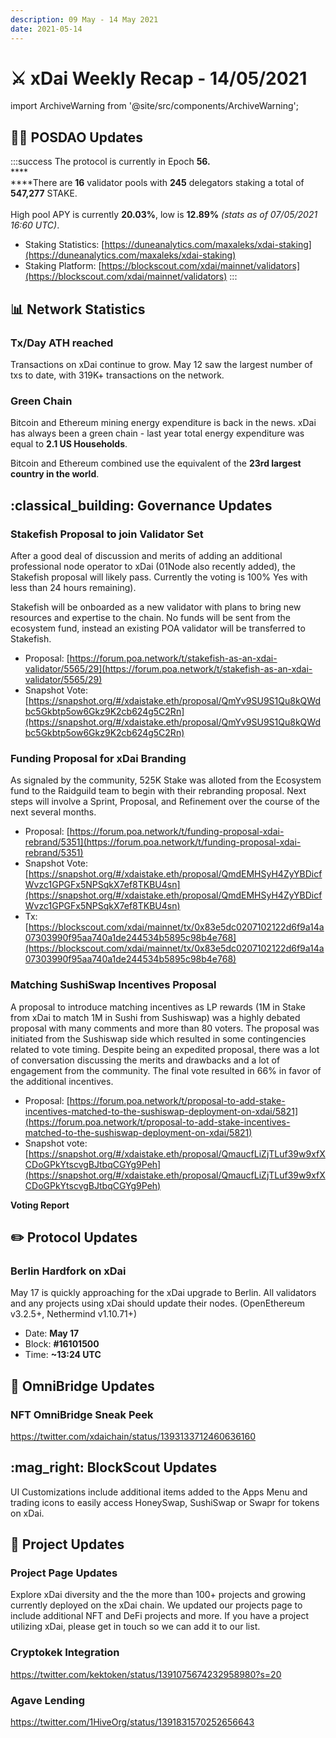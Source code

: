 ```yaml
---
description: 09 May - 14 May 2021
date: 2021-05-14
---
```


# ⚔️ xDai Weekly Recap - 14/05/2021

import ArchiveWarning from '@site/src/components/ArchiveWarning';

<ArchiveWarning />

## 👷‍♀️ POSDAO Updates

:::success
The protocol is currently in Epoch **56.**\
****\
****There are **16** validator pools with **245** delegators staking a total of **547,277** STAKE.\
\
High pool APY is currently **20.03%**, low is **12.89%** _(stats as of 07/05/2021 16:60 UTC)_.

* Staking Statistics: [https://duneanalytics.com/maxaleks/xdai-staking](https://duneanalytics.com/maxaleks/xdai-staking)
* Staking Platform: [https://blockscout.com/xdai/mainnet/validators](https://blockscout.com/xdai/mainnet/validators)
:::

## 📊 Network Statistics

### Tx/Day ATH reached

Transactions on xDai continue to grow. May 12 saw the largest number of txs to date, with 319K+ transactions on the network.

### Green Chain

Bitcoin and Ethereum mining energy expenditure is back in the news. xDai has always been a green chain - last year total energy expenditure was equal to **2.1 US Households**. 

Bitcoin and Ethereum combined use the equivalent of the **23rd largest country in the world**.

## :classical\_building: Governance Updates

### Stakefish Proposal to join Validator Set

After a good deal of discussion and merits of adding an additional professional node operator to xDai (01Node also recently added), the Stakefish proposal will likely pass. Currently the voting is 100% Yes with less than 24 hours remaining).

Stakefish will be onboarded as a new validator with plans to bring new resources and expertise to the chain. No funds will be sent from the ecosystem fund, instead an existing POA validator will be transferred to Stakefish.

* Proposal: [https://forum.poa.network/t/stakefish-as-an-xdai-validator/5565/29](https://forum.poa.network/t/stakefish-as-an-xdai-validator/5565/29)
* Snapshot Vote: [https://snapshot.org/#/xdaistake.eth/proposal/QmYv9SU9S1Qu8kQWdbc5Gkbtp5ow6Gkz9K2cb624g5C2Rn](https://snapshot.org/#/xdaistake.eth/proposal/QmYv9SU9S1Qu8kQWdbc5Gkbtp5ow6Gkz9K2cb624g5C2Rn)

### Funding Proposal for xDai Branding

As signaled by the community, 525K Stake was alloted from the Ecosystem fund to the Raidguild team to begin with their rebranding proposal. Next steps will involve a Sprint, Proposal, and Refinement over the course of the next several months.

* Proposal: [https://forum.poa.network/t/funding-proposal-xdai-rebrand/5351](https://forum.poa.network/t/funding-proposal-xdai-rebrand/5351)
* Snapshot Vote: [https://snapshot.org/#/xdaistake.eth/proposal/QmdEMHSyH4ZyYBDicfWvzc1GPGFx5NPSqkX7ef8TKBU4sn](https://snapshot.org/#/xdaistake.eth/proposal/QmdEMHSyH4ZyYBDicfWvzc1GPGFx5NPSqkX7ef8TKBU4sn)
* Tx: [https://blockscout.com/xdai/mainnet/tx/0x83e5dc0207102122d6f9a14a07303990f95aa740a1de244534b5895c98b4e768](https://blockscout.com/xdai/mainnet/tx/0x83e5dc0207102122d6f9a14a07303990f95aa740a1de244534b5895c98b4e768)

### Matching SushiSwap Incentives Proposal

A proposal to introduce matching incentives as LP rewards (1M in Stake from xDai to match 1M in Sushi from Sushiswap) was a highly debated proposal with many comments and more than 80 voters. The proposal was initiated from the Sushiswap side which resulted in some contingencies related to vote timing. Despite being an expedited proposal, there was a lot of conversation discussing the merits and drawbacks and a lot of engagement from the community. The final vote resulted in 66% in favor of the additional incentives.

* Proposal: [https://forum.poa.network/t/proposal-to-add-stake-incentives-matched-to-the-sushiswap-deployment-on-xdai/5821](https://forum.poa.network/t/proposal-to-add-stake-incentives-matched-to-the-sushiswap-deployment-on-xdai/5821)
* Snapshot vote: [https://snapshot.org/#/xdaistake.eth/proposal/QmaucfLiZjTLuf39w9xfXCDoGPkYtscvgBJtbqCGYg9Peh](https://snapshot.org/#/xdaistake.eth/proposal/QmaucfLiZjTLuf39w9xfXCDoGPkYtscvgBJtbqCGYg9Peh)

**Voting Report**

## :pencil2: Protocol Updates

### Berlin Hardfork on xDai

May 17 is quickly approaching for the xDai upgrade to Berlin. All validators and any projects using xDai should update their nodes. (OpenEthereum v3.2.5+, Nethermind v1.10.71+)

* Date: **May 17**
* Block: **#16101500**
* Time: **\~13:24 UTC**

## 🌉 OmniBridge Updates

### NFT OmniBridge Sneak Peek

https://twitter.com/xdaichain/status/1393133712460636160

## :mag\_right: BlockScout Updates

UI Customizations include additional items added to the Apps Menu and trading icons to easily access HoneySwap, SushiSwap or Swapr for tokens on xDai.

## :butterfly: Project Updates

### Project Page Updates

Explore xDai diversity and the the more than 100+ projects and growing currently deployed on the xDai chain. We updated our projects page to include additional NFT and DeFi projects and more. If you have a project utilizing xDai, please get in touch so we can add it to our list.

### Cryptokek Integration

https://twitter.com/kektoken/status/1391075674232958980?s=20

### Agave Lending

https://twitter.com/1HiveOrg/status/1391831570252656643





##
